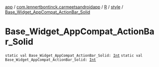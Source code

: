 [app](../../../index.md) / [com.lennertbontinck.carmeetsandroidapp](../../index.md) / [R](../index.md) / [style](index.md) / [Base_Widget_AppCompat_ActionBar_Solid](./-base_-widget_-app-compat_-action-bar_-solid.md)

# Base_Widget_AppCompat_ActionBar_Solid

`static val Base_Widget_AppCompat_ActionBar_Solid: `[`Int`](https://kotlinlang.org/api/latest/jvm/stdlib/kotlin/-int/index.html)
`static val Base_Widget_AppCompat_ActionBar_Solid: `[`Int`](https://kotlinlang.org/api/latest/jvm/stdlib/kotlin/-int/index.html)